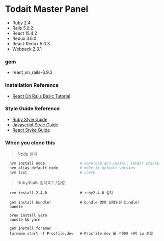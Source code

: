 # Todait Master Panel

- Ruby 2.4
- Rails 5.0.2
- React 15.4.2
- Redux 3.6.0
- React-Redux 5.0.3
- Webpack 2.3.1

### gem
- react_on_rails-6.9.3


### Installation Reference
- [React On Rails Basic Tutorial](https://github.com/shakacode/react_on_rails/blob/master/docs/tutorial.md)


### Style Guide Reference
- [Ruby Style Guide](https://github.com/airbnb/ruby)
- [Javascript Style Guide](https://github.com/tipjs/javascript-style-guide)
- [React Styke Guide](https://github.com/apple77y/javascript/tree/master/react)

### When you clone this
> Node 설치
```bash
  nvm install node                # download and install latest stable Node
  nvm alias default node          # make it default version
  nvm list                        # check
```

> Ruby/Rails 업데이트/실행
```
  rvm install 2.4.0               # ruby2.4.0 설치

  gem install bundler             # bundle 명령 실행위한 bundler
  bundle

  brew install yarn
  bundle && yarn

  gem install foreman
  foreman start -f Procfile.dev   # Procfile.dev 를 수정해 서버 ip 조절
```
